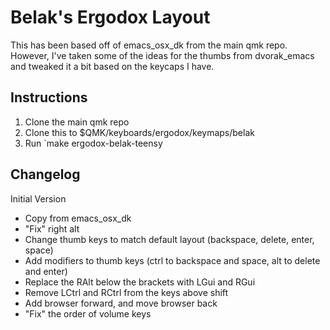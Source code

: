 # Belak's Ergodox Layout

This has been based off of emacs\_osx\_dk from the main qmk repo. However, I've
taken some of the ideas for the thumbs from dvorak\_emacs and tweaked it a bit
based on the keycaps I have.

## Instructions

1. Clone the main qmk repo
2. Clone this to $QMK/keyboards/ergodox/keymaps/belak
3. Run `make ergodox-belak-teensy

## Changelog

Initial Version

* Copy from emacs\_osx\_dk
* "Fix" right alt
* Change thumb keys to match default layout (backspace, delete, enter, space)
* Add modifiers to thumb keys (ctrl to backspace and space, alt to delete and
  enter)
* Replace the RAlt below the brackets with LGui and RGui
* Remove LCtrl and RCtrl from the keys above shift
* Add browser forward, and move browser back
* "Fix" the order of volume keys
